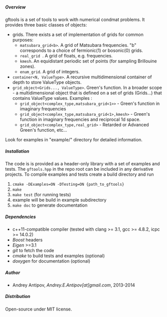 ##### Overview
gftools is a set of tools to work with numerical condmat problems. It provides three basic classes of objects:

- grids. 
There exists a set of implementation of grids for common purposes:
    - `matsubara_grid<b>`. A grid of Matsubara frequencies. "b" corresponds to a choice of fermionic(1) or bosonic(0) grids.
    - `real_grid `. A grid of floats, e.g. frequencies. 
    - `kmesh`. An equidistant periodic set of points (for sampling Brillouine zones).
    - `enum_grid`. A grid of integers.
- `container<N, ValueType>`. A recursive multidimensional container of depth <N> to store ValueType objects.
- `grid_object<Grids..., ValueType>`. Green's function. In a broader scope - a multidimensional object that is defined on a set of grids (Grids...) that contains ValueType values.
Examples :
    - `grid_object<complex_type,matsubara_grid<1>>` - Green's function in imaginary frequencies
    - `grid_object<complex_type,matsubara_grid<1>,kmesh>` - Green's function in imaginary frequencies and reciprocal 1d space.
    - `grid_object<complex_type,real_grid>` - Retarded or Advanced Green's function, etc...

Look for examples in "example/" directory for detailed information.

##### Installation ###
The code is is provided as a header-only library with a set of examples and tests.
The `gftools.hpp` in the repo root can be included in any derivative projects.
To compile examples and tests create a build directory and run 

1. `cmake -DExamples=ON -DTesting=ON {path_to_gftools}`
2. `make`
3. `make test` (for running tests)
4. example will be build in example subdirectory
5. `make doc` to generate documentation

##### Dependencies 
- c++11-compatible compiler (tested with clang >= 3.1, gcc >= 4.8.2, icpc >= 14.0.2)  
- *Boost* headers 
- *Eigen* >=3.1 
- *git* to fetch the code 
- *cmake* to build tests and examples (optional)
- *doxygen* for documentation (optional)

##### Author
- Andrey Antipov, *Andrey.E.Antipov[at]gmail.com*, 2013-2014

##### Distribution
Open-source under MIT license.
